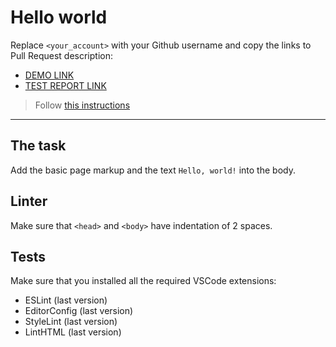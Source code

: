 # Hello world

Replace `<your_account>` with your Github username and copy the links to Pull Request description:
- [DEMO LINK](https://igor-mateacademy.github.io/layout_hello-world/)
- [TEST REPORT LINK](https://igor-mateacademy.github.io/layout_hello-world/report/html_report/)

> Follow [this instructions](https://mate-academy.github.io/layout_task-guideline/#how-to-solve-the-layout-tasks-on-github)
___

## The task

Add the basic page markup and the text `Hello, world!` into the body.

## Linter

Make sure that `<head>` and `<body>` have indentation of 2 spaces.

## Tests

Make sure that you installed all the required VSCode extensions:

- ESLint (last version)
- EditorConfig (last version)
- StyleLint (last version)
- LintHTML (last version)
